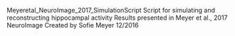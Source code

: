 Meyeretal_NeuroImage_2017_SimulationScript
Script for simulating and reconstructing hippocampal activity 
Results presented in Meyer et al., 2017 NeuroImage 
Created by Sofie Meyer 12/2016
